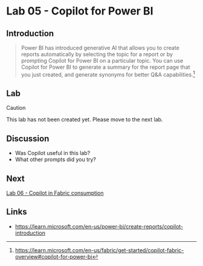 # Lab 05 - Copilot for Power BI

## Introduction
> Power BI has introduced generative AI that allows you to create reports automatically by selecting the topic for a report or by prompting Copilot for Power BI on a particular topic. You can use Copilot for Power BI to generate a summary for the report page that you just created, and generate synonyms for better Q&A capabilities.[^1]

## Lab
> [!CAUTION]
> This lab has not been created yet.  Please move to the next lab.

## Discussion
- Was Copilot useful in this lab?
- What other prompts did you try?

## Next
[Lab 06 - Copilot in Fabric consumption](/labs/lab06/lab06.md)

## Links
- https://learn.microsoft.com/en-us/power-bi/create-reports/copilot-introduction

[^1]: https://learn.microsoft.com/en-us/fabric/get-started/copilot-fabric-overview#copilot-for-power-bi
